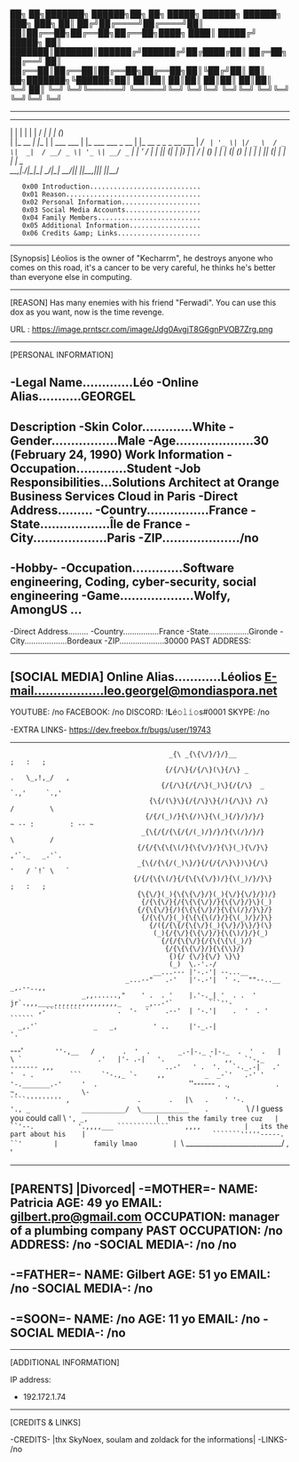 ██╗  ██╗███████╗ ██████╗██╗  ██╗ █████╗ ██████╗ ██████╗ ███╗   ███╗
██║ ██╔╝██╔════╝██╔════╝██║  ██║██╔══██╗██╔══██╗██╔══██╗████╗ ████║
█████╔╝ █████╗  ██║     ███████║███████║██████╔╝██████╔╝██╔████╔██║
██╔═██╗ ██╔══╝  ██║     ██╔══██║██╔══██║██╔══██╗██╔══██╗██║╚██╔╝██║
██║  ██╗███████╗╚██████╗██║  ██║██║  ██║██║  ██║██║  ██║██║ ╚═╝ ██║
╚═╝  ╚═╝╚══════╝ ╚═════╝╚═╝  ╚═╝╚═╝  ╚═╝╚═╝  ╚═╝╚═╝  ╚═╝╚═╝     ╚═╝
                                                                   
__________  __________  __________  __________  __________  __________  __________  __________  __________  __________  __________  __________
  _        _     _               __                   _        _           
 | |      | |   | |             / _|                 | |      (_)          
 | |_ __ _| |__ | | ___    ___ | |_    ___ ___  _ __ | |_ __ _ _ _ __  ___ 
 | __/ _` | '_ \| |/ _ \  / _ \|  _|  / __/ _ \| '_ \| __/ _` | | '_ \/ __|
 | || (_| | |_) | |  __/ | (_) | |   | (_| (_) | | | | || (_| | | | | \__ \
  \__\__,_|_.__/|_|\___|  \___/|_|    \___\___/|_| |_|\__\__,_|_|_| |_|___/
                                                                                                                                       
       0x00 Introduction............................
       0x01 Reason..................................
       0x02 Personal Information....................
       0x03 Social Media Accounts...................
       0x04 Family Members..........................
       0x05 Additional Information..................
       0x06 Credits &amp; Links.....................  

__________  __________  __________  __________  __________  __________  __________  __________  __________  __________  __________  __________
[Synopsis]
Léolios is the owner of "Kecharrm", he destroys anyone who comes on this road, 
it's a cancer to be very careful, he thinks he's better than everyone else in computing.

__________  __________  __________  __________  __________  __________  __________  __________  __________  __________  __________  __________
[REASON]
Has many enemies with his friend "Ferwadi". You can use this dox as you want, now is the time revenge.

URL : https://image.prntscr.com/image/Jdg0AvgjT8G6gnPVOB7Zrg.png
__________  __________  __________  __________  __________  __________  __________  __________  __________  __________  __________  __________
[PERSONAL INFORMATION]

-Legal Name.............Léo
-Online Alias...........GEORGEL
------------------------ 
Description
-Skin Color.............White
-Gender.................Male
-Age....................30 (February 24, 1990)
Work Information
-Occupation.............Student
-Job Responsibilities...Solutions Architect at Orange Business Services Cloud in Paris
-Direct Address.........
-Country................France
-State..................Île de France
-City...................Paris
-ZIP..................../no 
------------------------ 
-Hobby-
-Occupation.............Software engineering, Coding, cyber-security, social engineering
-Game...................Wolfy, AmongUS ...
------------------------ 
-Direct Address.........
-Country................France
-State..................Gironde
-City...................Bordeaux
-ZIP....................30000 
PAST ADDRESS: 
__________  __________  __________  __________  __________  __________  __________  __________  __________  __________  __________  __________
[SOCIAL MEDIA]
Online Alias............Léolios
E-mail..................leo.georgel@mondiaspora.net
------------------------ 
YOUTUBE: /no
FACEBOOK: /no
DISCORD: !𝐋é𝚘𝚕𝚒𝚘s#0001
SKYPE: /no

-EXTRA LINKS-
https://dev.freebox.fr/bugs/user/19743

__________  __________  __________  __________  __________  __________  __________  __________  __________  __________  __________  __________
                                            _{\ _{\{\/}/}/}__                                       ;   :   ;
                                           {/{/\}{/{/\}(\}{/\} _                                 .   \_,!,_/   ,
                                          {/{/\}{/{/\}(_)\}{/{/\}  _                              `.,'     `.,'
                                       {\{/(\}\}{/{/\}\}{/){/\}\} /\}                              /         \
                                      {/{/(_)/}{\{/)\}{\(_){/}/}/}/}                          ~ -- :         : -- ~
                                     _{\{/{/{\{/{/(_)/}/}/}{\(/}/}/}                               \         /
                                    {/{/{\{\{\(/}{\{\/}/}{\}(_){\/}\}                             ,'`._   _.'`.
                                    _{\{/{\{/(_)\}/}{/{/{/\}\})\}{/\}                            '   / `!` \   `
                                   {/{/{\{\(/}{/{\{\{\/})/}{\(_)/}/}\}                              ;   :   ;
                                    {\{\/}(_){\{\{\/}/}(_){\/}{\/}/})/}
                                     {/{\{\/}{/{\{\{\/}/}{\{\/}/}\}(_)
                                    {/{\{\/}{/){\{\{\/}/}{\{\(/}/}\}/}
                                     {/{\{\/}(_){\{\{\(/}/}{\(_)/}/}\}
                                       {/({/{\{/{\{\/}(_){\/}/}\}/}(\}
                                        (_){/{\/}{\{\/}/}{\{\)/}/}(_)
                                          {/{/{\{\/}{/{\{\{\(_)/}
                                           {/{\{\{\/}/}{\{\\}/}
                                            {){/ {\/}{\/} \}\}
                                            (_)  \.-'.-/
                                        __...--- |'-.-'| --...__
                                 _...--"   .-'   |'-.-'|  ' -.  ""--..__                                      _,.--..,,
                      _,,......,"    ' .  . '    |.'-._| '  . .  '   jr`.,,,____,,,,,,,,,,,,,,,,_      _,..-'`         ```''-
           ,-`````````         .  '-  '    .--'  | '-.'|    .  '  . '                            ``````
      _,.'`              _   _,         ' ..     |'-_.-|                  '.
---'``         ''-,__   /       .  '  .       _.-|-._ -|-._  .  '  .   |        \
                        `                   .'   |'- .-|   '.           `   ,,   `'-,_                                -------
 ,,,                            ..-'   ' .  '.   `-._.-|   .'  '  - .         ```     `'-.,_
    `-     ,,          _  _-`'   .-' '        '-._______.-'     '  .                        ``''------         `.
             `.,        ``            .      ~,                \-                                                ````'''''''''
                ,                 .       .   |\   .    ' '-.            '.,
                    _             ___________/  \____________    .          ``
                    \            /  I guess you could call   \    `',
             _,                 |  this the family tree cuz   |      ``'--.           '.,,,,___
`````````````    ,,,,           |   its the part about his    |                                ```````'''''-----.
                     ``'        |         family lmao         |
                        `\       \___________________________/
                          ,
                          '
__________  __________  __________  __________  __________  __________  __________  __________  __________  __________  __________  __________
[PARENTS] |Divorced|
-=MOTHER=-
NAME: Patricia
AGE: 49 yo
EMAIL: gilbert.pro@gmail.com
OCCUPATION: manager of a plumbing company 
PAST OCCUPATION: /no
ADDRESS: /no
-SOCIAL MEDIA-: /no
/no
----------------------------------------------
-=FATHER=-
NAME: Gilbert
AGE: 51 yo
EMAIL: /no
-SOCIAL MEDIA-:
/no
----------------------------------------------
-=SOON=-
NAME: /no
AGE: 11 yo
EMAIL: /no
-SOCIAL MEDIA-:
/no
----------------------------------------------
__________  __________  __________  __________  __________  __________  __________  __________  __________  __________  __________  __________
[ADDITIONAL INFORMATION]

IP address:
- 192.172.1.74
__________  __________  __________  __________  __________  __________  __________  __________  __________  __________  __________  __________
[CREDITS & LINKS]

-CREDITS-
 |thx SkyNoex, soulam and zoldack for the informations|
-LINKS-
/no
